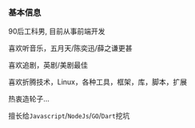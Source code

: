 ### 基本信息

90后工科男, 目前从事前端开发

喜欢听音乐，五月天/陈奕迅/薛之谦更甚

喜欢追剧，英剧/美剧最佳

喜欢折腾技术，Linux，各种工具，框架，库，脚本，扩展

热衷造轮子...

擅长给``Javascript``/``NodeJs``/``GO``/``Dart``挖坑
